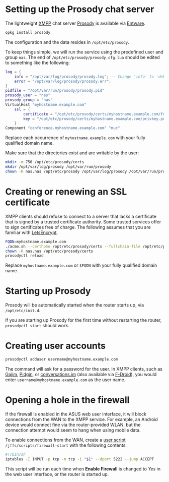 # Setting up the Prosody chat server
The lightweight [XMPP](https://en.wikipedia.org/wiki/XMPP) chat server [Prosody](https://prosody.im) is available via [Entware](Entware).
```sh
opkg install prosody
```
The configuration and the data resides in `/opt/etc/prosody`.

To keep things simple, we will run the service using the predefined user and group `nas`. The end of `/opt/etc/prosody/prosody.cfg.lua` should be edited to something like the following:
```lua
log = {
	info = "/opt/var/log/prosody/prosody.log"; -- Change 'info' to 'debug' for verbose logging
	error = "/opt/var/log/prosody/prosody.err";
}
pidfile = "/opt/var/run/prosody/prosody.pid"
prosody_user = "nas"
prosody_group = "nas"
VirtualHost "myhostname.example.com"
	ssl = {
		certificate = "/opt/etc/prosody/certs/myhostname.example.com/fullchain.pem";
		key = "/opt/etc/prosody/certs/myhostname.example.com/privkey.pem";
	}
Component "conference.myhostname.example.com" "muc"
```
Replace each occurrence of `myhostname.example.com` with your fully qualified domain name.

Make sure that the directories exist and are writable by the user:
```sh
mkdir -m 750 /opt/etc/prosody/certs
mkdir /opt/var/log/prosody /opt/var/run/prosody
chown -R nas.nas /opt/etc/prosody /opt/var/log/prosody /opt/var/run/prosody
```
# Creating or renewing an SSL certificate
XMPP clients should refuse to connect to a server that lacks a certificate that is signed by a trusted certificate authority. Some trusted services offer to sign certificates free of charge. The following assumes that you are familiar with [LetsEncrypt](LetsEncrypt).
```sh
FQDN=myhostname.example.com
./acme.sh --certhome /opt/etc/prosody/certs --fullchain-file /opt/etc/prosody/certs/$FQDN/fullchain.pem --key-file /opt/etc/prosody/certs/$FQDN/privkey.pem --issue -d $FQDN --server letsencrypt --standalone
chown -R nas.nas /opt/etc/prosody/certs
prosodyctl reload
```
Replace `myhostname.example.com` or `$FQDN` with your fully qualified domain name.
# Starting up Prosody
Prosody will be automatically started when the router starts up, via `/opt/etc/init.d`.

If you are starting up Prosody for the first time without restarting the router, `prosodyctl start` should work.
# Creating user accounts
```sh
prosodyctl adduser username@myhostname.example.com
```
The command will ask for a password for the user. In XMPP clients, such as [Gajim](https://gajim.org), [Pidgin](https://pidgin.im), or [conversations.im](https://conversations.im) (also available via [F-Droid](https://f-droid.org)), you would enter `username@myhostname.example.com` as the user name.

# Opening a hole in the firewall
If the firewall is enabled in the ASUS web user interface, it will block connections from the WAN to the XMPP service. For example, an Android device would connect fine via the router-provided WLAN, but the connection attempt would seem to hang when using mobile data.

To enable connections from the WAN, create a [user script](User-scripts) `/jffs/scripts/firewall-start` with the following contents:
```sh
#!/bin/sh
iptables -I INPUT -p tcp -m tcp -i "$1" --dport 5222 --jump ACCEPT
```
This script will be run each time when **Enable Firewall** is changed to _Yes_ in the web user interface, or the router is started up.